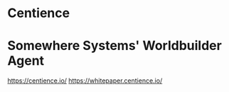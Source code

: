 #

# Centience

# Somewhere Systems' Worldbuilder Agent

https://centience.io/
https://whitepaper.centience.io/

